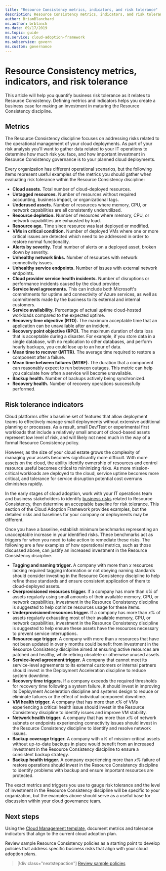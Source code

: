 ```yaml
---
title: "Resource Consistency metrics, indicators, and risk tolerance"
description: Resource Consistency metrics, indicators, and risk tolerance
author: BrianBlanchard
ms.author: brblanch
ms.date: 09/17/2019
ms.topic: guide
ms.service: cloud-adoption-framework
ms.subservice: govern
ms.custom: governance
---
```


# Resource Consistency metrics, indicators, and risk tolerance

This article will help you quantify business risk tolerance as it relates to Resource Consistency. Defining metrics and indicators helps you create a business case for making an investment in maturing the Resource Consistency discipline.

## Metrics

The Resource Consistency discipline focuses on addressing risks related to the operational management of your cloud deployments. As part of your risk analysis you'll want to gather data related to your IT operations to determine how much risk you face, and how important investment in Resource Consistency governance is to your planned cloud deployments.

Every organization has different operational scenarios, but the following items represent useful examples of the metrics you should gather when evaluating risk tolerance within the Resource Consistency discipline:

- **Cloud assets.** Total number of cloud-deployed resources.
- **Untagged resources.** Number of resources without required accounting, business impact, or organizational tags.
- **Underused assets.** Number of resources where memory, CPU, or network capabilities are all consistently underutilized.
- **Resource depletion.** Number of resources where memory, CPU, or network capabilities are exhausted by load.
- **Resource age.** Time since resource was last deployed or modified.
- **VMs in critical condition.** Number of deployed VMs where one or more critical issues are detected which need to be addressed in order to restore normal functionality.
- **Alerts by severity.** Total number of alerts on a deployed asset, broken down by severity.
- **Unhealthy network links.** Number of resources with network connectivity issues.
- **Unhealthy service endpoints.** Number of issues with external network endpoints.
- **Cloud provider service health incidents.** Number of disruptions or performance incidents caused by the cloud provider.
- **Service level agreements.** This can include both Microsoft's commitments for uptime and connectivity of Azure services, as well as commitments made by the business to its external and internal customers.
- **Service availability.** Percentage of actual uptime cloud-hosted workloads compared to the expected uptime.
- **Recovery time objective (RTO).** The maximum acceptable time that an application can be unavailable after an incident.
- **Recovery point objective (RPO).** The maximum duration of data loss that is acceptable during a disaster. For example, if you store data in a single database, with no replication to other databases, and perform hourly backups, you could lose up to an hour of data.
- **Mean time to recover (MTTR).** The average time required to restore a component after a failure.
- **Mean time between failures (MTBF).** The duration that a component can reasonably expect to run between outages. This metric can help you calculate how often a service will become unavailable.
- **Backup health.** Number of backups actively being synchronized.
- **Recovery health.** Number of recovery operations successfully performed.

## Risk tolerance indicators

Cloud platforms offer a baseline set of features that allow deployment teams to effectively manage small deployments without extensive additional planning or processes. As a result, small Dev/Test or experimental first workloads that include a relatively small amount of cloud-based assets represent low level of risk, and will likely not need much in the way of a formal Resource Consistency policy.

However, as the size of your cloud estate grows the complexity of managing your assets becomes significantly more difficult. With more assets on the cloud, the ability identify ownership of resources and control resource useful becomes critical to minimizing risks. As more mission-critical workloads are deployed to the cloud, service uptime becomes more critical, and tolerance for service disruption potential cost overruns diminishes rapidly.

In the early stages of cloud adoption, work with your IT operations team and business stakeholders to identify [business risks](./business-risks.md) related to Resource Consistency, then determine an acceptable baseline for risk tolerance. This section of the Cloud Adoption Framework provides examples, but the detailed risks and baselines for your company or deployments may be different.

Once you have a baseline, establish minimum benchmarks representing an unacceptable increase in your identified risks. These benchmarks act as triggers for when you need to take action to remediate these risks. The following are a few examples of how operational metrics, such as those discussed above, can justify an increased investment in the Resource Consistency discipline.

- **Tagging and naming trigger.** A company with more than _x_ resources lacking required tagging information or not obeying naming standards should consider investing in the Resource Consistency discipline to help refine these standards and ensure consistent application of them to cloud-deployed assets.
- **Overprovisioned resources trigger.** If a company has more than _x%_ of assets regularly using small amounts of their available memory, CPU, or network capabilities, investment in the Resource Consistency discipline is suggested to help optimize resources usage for these items.
- **Underprovisioned resources trigger.** If a company has more than _x%_ of assets regularly exhausting most of their available memory, CPU, or network capabilities, investment in the Resource Consistency discipline is suggested to help ensure these assets have the resources necessary to prevent service interruptions.
- **Resource age trigger.** A company with more than _x_ resources that have not been updated in over _y_ months could benefit from investment in the Resource Consistency discipline aimed at ensuring active resources are patched and healthy, while retiring obsolete or otherwise unused assets.
- **Service-level agreement trigger.** A company that cannot meet its service-level agreements to its external customers or internal partners should invest in the Deployment Acceleration discipline to reduce system downtime.
- **Recovery time triggers.** If a company exceeds the required thresholds for recovery time following a system failure, it should invest in improving its Deployment Acceleration discipline and systems design to reduce or eliminate failures or the effect of individual component downtime.
- **VM health trigger.** A company that has more than _x%_ of VMs experiencing a critical health issue should invest in the Resource Consistency discipline to identify issues and improve VM stability.
- **Network health trigger.** A company that has more than _x%_ of network subnets or endpoints experiencing connectivity issues should invest in the Resource Consistency discipline to identify and resolve network issues.
- **Backup coverage trigger.** A company with _x%_ of mission-critical assets without up-to-date backups in place would benefit from an increased investment in the Resource Consistency discipline to ensure a consistent backup strategy.
- **Backup health trigger.** A company experiencing more than _x%_ failure of restore operations should invest in the Resource Consistency discipline to identify problems with backup and ensure important resources are protected.

The exact metrics and triggers you use to gauge risk tolerance and the level of investment in the Resource Consistency discipline will be specific to your organization, but the examples above should serve as a useful base for discussion within your cloud governance team.

## Next steps

Using the [Cloud Management template](./template.md), document metrics and tolerance indicators that align to the current cloud adoption plan.

Review sample Resource Consistency policies as a starting point to develop policies that address specific business risks that align with your cloud adoption plans.

> [!div class="nextstepaction"]
> [Review sample policies](./policy-statements.md)
